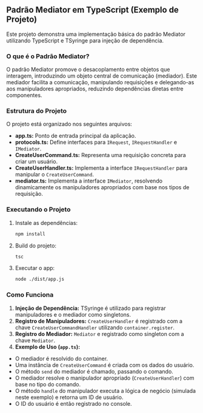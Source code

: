 ## Padrão Mediator em TypeScript (Exemplo de Projeto)

Este projeto demonstra uma implementação básica do padrão Mediator utilizando TypeScript e TSyringe para injeção de dependência.

### O que é o Padrão Mediator?

O padrão Mediator promove o desacoplamento entre objetos que interagem, introduzindo um objeto central de comunicação (mediador). Este mediador facilita a comunicação, manipulando requisições e delegando-as aos manipuladores apropriados, reduzindo dependências diretas entre componentes.

### Estrutura do Projeto

O projeto está organizado nos seguintes arquivos:

* **app.ts:** Ponto de entrada principal da aplicação.
* **protocols.ts:** Define interfaces para `IRequest`, `IRequestHandler` e `IMediator`.
* **CreateUserCommand.ts:** Representa uma requisição concreta para criar um usuário.
* **CreateUserHandler.ts:** Implementa a interface `IRequestHandler` para manipular o `CreateUserCommand`.
* **mediator.ts:** Implementa a interface `IMediator`, resolvendo dinamicamente os manipuladores apropriados com base nos tipos de requisição.

### Executando o Projeto

1. Instale as dependências:

   ```bash
   npm install
2. Build do projeto:

    ```bash
    tsc
3. Executar o app:

    ```bash
    node ./dist/app.js

### Como Funciona
1. **Injeção de Dependência:** TSyringe é utilizado para registrar manipuladores e o mediador como singletons.
2. **Registro de Manipuladores:** `CreateUserHandler` é registrado com a chave `CreateUserCommandHandler` utilizando `container.register`.
3. **Registro do Mediador:** `Mediator` e registrado como singleton com a chave `Mediator`.
4. **Exemplo de Uso (`app.ts`):**
* O mediador é resolvido do container.
* Uma instância de `CreateUserCommand` é criada com os dados do usuário.
* O método `send` do mediador é chamado, passando o comando.
* O mediador resolve o manipulador apropriado (`CreateUserHandler`) com base no tipo do comando.
* O método `handle` do manipulador executa a lógica de negócio (simulada neste exemplo) e retorna um ID de usuário.
* O ID do usuário é então registrado no console.